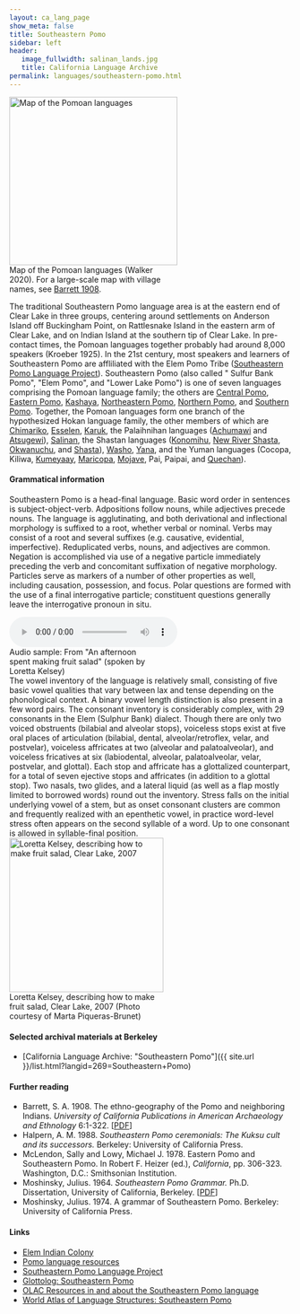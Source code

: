 ```yaml
---
layout: ca_lang_page
show_meta: false
title: Southeastern Pomo
sidebar: left
header:
   image_fullwidth: salinan_lands.jpg
   title: California Language Archive
permalink: languages/southeastern-pomo.html
---
```


<div class="image fit right" style="width: 300px;">
<img alt="Map of the Pomoan languages" src="{{ site.urlimg }}/pomoan-languages-map-small.jpg" width="300px"/>
<div class="caption">
Map of the Pomoan languages (Walker 2020). For a large-scale map with village names, see <a href="https://berkeley.box.com/v/pomoan-languages-map">Barrett 1908</a>.
</div>
</div>

The traditional Southeastern Pomo language area is at the eastern end of Clear Lake in three groups, centering around settlements on Anderson Island off Buckingham Point, on Rattlesnake Island in the eastern arm of Clear Lake, and on Indian Island at the southern tip of Clear Lake. In pre-contact times, the Pomoan languages together probably had around 8,000 speakers (Kroeber 1925). In the 21st century, most speakers and learners of Southeastern Pomo are affliliated with the Elem Pomo Tribe ([Southeastern Pomo Language Project](http://linguistics.berkeley.edu/~sepomo/)). Southeastern Pomo (also called " Sulfur Bank Pomo", "Elem Pomo", and "Lower Lake Pomo") is one of seven languages comprising the Pomoan language family; the others are  [Central Pomo](central-pomo.html), [Eastern Pomo](eastern-pomo.html), [Kashaya](kashaya.html), [Northeastern Pomo](northeastern-pomo.html), [Northern Pomo](northern-pomo.html), and [Southern Pomo](southern-pomo.html). Together, the Pomoan languages form one branch of the hypothesized Hokan language family, the other members of which are [Chimariko](chimariko.html), [Esselen](esselen.html), [Karuk](karuk.html), the Palaihnihan languages ([Achumawi](achumawi.html) and [Atsugewi](atsugewi.html)), [Salinan](salinan.html), the Shastan languages ([Konomihu](konomihu.html), [New River Shasta](new-river-shasta.html), [Okwanuchu](okwanuchu.html), and [Shasta](shasta.html)), [Washo](washo.html), [Yana](yana.html), and the Yuman languages (Cocopa, Kiliwa, [Kumeyaay](kumeyaay.html), [Maricopa](maricopa.html), [Mojave](mojave.html), Pai, Paipai, and [Quechan](quechan.html)).

#### Grammatical information
Southeastern Pomo is a head-final language. Basic word order in sentences is subject-object-verb. Adpositions follow nouns, while adjectives precede nouns. The language is agglutinating, and both derivational and inflectional morphology is suffixed to a root, whether verbal or nominal. Verbs may consist of a root and several suffixes (e.g. causative, evidential, imperfective). Reduplicated verbs, nouns, and adjectives are common. Negation is accomplished via use of a negative particle immediately preceding the verb and concomitant suffixation of negative morphology. Particles serve as markers of a number of other properties as well, including causation, possession, and focus. Polar questions are formed with the use of a final interrogative particle; constituent questions generally leave the interrogative pronoun in situ.
<div class="image-left" style="width: 250px;">
<audio controls="true">
<source src="../sounds/southeastern-pomo-sound.mp3" type="audio/mpeg"/>
Your browser does not support the audio element.
</audio>
<div class="caption">
Audio sample: From "An afternoon spent making fruit salad" (spoken by Loretta Kelsey)
</div>
</div>
The vowel inventory of the language is relatively small, consisting of five basic vowel qualities that vary between lax and tense depending on the phonological context. A binary vowel length distinction is also present in a few word pairs. The consonant inventory is considerably complex, with 29 consonants in the Elem (Sulphur Bank) dialect. Though there are only two voiced obstruents (bilabial and alveolar stops), voiceless stops exist at five oral places of articulation (bilabial, dental, alveolar/retroflex, velar, and postvelar), voiceless affricates at two (alveolar and palatoalveolar), and voiceless fricatives at six (labiodental, alveolar, palatoalveolar, velar, postvelar, and glottal). Each stop and affricate has a glottalized counterpart, for a total of seven ejective stops and affricates (in addition to a glottal stop). Two nasals, two glides, and a lateral liquid (as well as a flap mostly limited to borrowed words) round out the inventory. Stress falls on the initial underlying vowel of a stem, but as onset consonant clusters are common and frequently realized with an epenthetic vowel, in practice word-level stress often appears on the second syllable of a word. Up to one consonant is allowed in syllable-final position.

<div class="image fit right" style="width: 275px;">
<img alt="Loretta Kelsey, describing how to make fruit salad, Clear Lake, 2007" src="{{ site.urlimg }}/southeastern-pomo-fieldwork.jpg" width="275px"/>
<div class="caption">
Loretta Kelsey, describing how to make fruit salad, Clear Lake, 2007 (Photo courtesy of Marta Piqueras-Brunet)
</div>
</div>

#### Selected archival materials at Berkeley

* [California Language Archive: "Southeastern Pomo"]({{ site.url }}/list.html?langid=269=Southeastern+Pomo)

#### Further reading

* Barrett, S. A. 1908. The ethno-geography of the Pomo and neighboring Indians. *University of California Publications in American Archaeology and Ethnology* 6:1-322.
[[PDF](http://digitalassets.lib.berkeley.edu/anthpubs/ucb/text/ucp006-003-004.pdf)]
* Halpern, A. M. 1988. *Southeastern Pomo ceremonials: The Kuksu cult and its successors.*  Berkeley: University of California Press.
* McLendon, Sally and Lowy, Michael J. 1978. Eastern Pomo and Southeastern Pomo. In Robert F. Heizer (ed.), *California*, pp. 306-323. Washington, D.C.: Smithsonian Institution.
* Moshinsky, Julius. 1964. *Southeastern Pomo Grammar.*  Ph.D. Dissertation, University of California, Berkeley.
[[PDF](https://escholarship.org/uc/item/3dr494jr)]
* Moshinsky, Julius. 1974. A grammar of Southeastern Pomo. Berkeley: University of California Press.

#### Links

* [Elem Indian Colony](http://www.elemindiancolony.org/)
* [Pomo language resources](https://cimcc.org/education-center/pomo-language-resource/)
* [Southeastern Pomo Language Project ](http://linguistics.berkeley.edu/~sepomo/)
* [Glottolog: Southeastern Pomo](https://glottolog.org/resource/languoid/id/sout2982)
* [OLAC Resources in and about the Southeastern Pomo language](http://www.language-archives.org/language/pom)
* [World Atlas of Language Structures: Southeastern Pomo](http://wals.info/languoid/lect/wals_code_pso)

